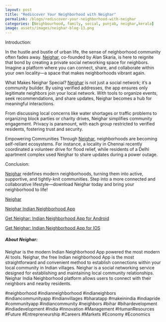 ```yaml
---
layout: post
title: "Rediscover Your Neighborhood with Neighar"
permalink: /blogs/rediscover-your-neighborhood-with-neighar
categories: [Neighbourhood, family, social, punjab, neighar,kerala]
image: assets/images/neighar-blog-13.png
---
```



Introduction:
 
In the hustle and bustle of urban life, the sense of neighborhood community often fades away. [Neighar](https://neighar.com/download), co-founded by Alan Skaria, is here to reignite that bond by creating a private social networking space for neighbors. Imagine a platform where you can connect, share, and collaborate within your own locality—a space that makes neighborhoods vibrant again.

What Makes Neighar Special?
[Neighar](https://neighar.com/download) is not just a social network; it’s a community builder. By using verified addresses, the app ensures only legitimate neighbors join your local network. With tools to organize events, seek recommendations, and share updates, Neighar becomes a hub for meaningful interactions.

From discussing local concerns like water shortages or traffic problems to organizing block parties or charity drives, Neighar simplifies community engagement. Privacy is paramount, with each group restricted to verified residents, fostering trust and security.

Empowering Communities
Through [Neighar](https://neighar.com/download), neighborhoods are becoming self-reliant ecosystems. For instance, a locality in Chennai recently coordinated a volunteer drive for flood relief, while residents of a Delhi apartment complex used Neighar to share updates during a power outage.


Conclusion:

[Neighar](https://neighar.com/download) redefines modern neighborhoods, turning them into active, supportive, and tightly-knit communities. Step into a more connected and collaborative lifestyle—download Neighar today and bring your neighborhood to life!


[Neighar](https://www.neighar.com)

[Neighar Indian Neighborhood App](https://neighar.com/download)

[Get Neighar: Indian Neighborhood App for Android](https://play.google.com/store/apps/details?id=com.neighar.app)

[Get Neighar: Indian Neighborhood App for IOS](https://apps.apple.com/us/app/neighar-india-neighborhood-app/id6471035218)

##### About Neighar:

Neighar is the modern Indian Neighborhood App powered the most modern AI tools. Neighar, the free Indian neighborhood App is the most straightforward and convenient method to establish connections within your local community in Indian villages. Neighar is a social networking service designed for establishing and maintaining local community relationships. Neighar India Neighborhood platform allows users to connect with their neighbors and nearby residents.

#neighborhood #indianneighborhood #indianeighbors #indiancommunityapp #indianvillages #bharatapp #makeinindia #indiapride #communityapp #indiancommunity #neighbors #bihar #bihardevelopment #indiadevelopment #India #Innovation #Management #HumanResources #Future #Entrepreneurship #Careers #Markets #Economy #Economics